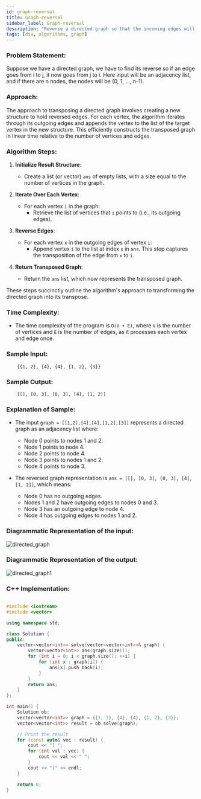 ```yaml
---
id: graph-reversal 
title: Graph-reversal
sidebar_label: Graph-reversal 
description: "Reverse a directed graph so that the incoming edges will be converted to outgoing edges betwwen the same nodes."  
tags: [dsa, algorithms, graph]
---
```


### Problem Statement:
Suppose we have a directed graph, we have to find its reverse so if an edge goes from i to j, it now goes from j to i. Here input will be an adjacency list, and if there are n nodes, the nodes will be (0, 1, ..., n-1).

<Ads />

### Approach:
The approach to transposing a directed graph involves creating a new structure to hold reversed edges. For each vertex, the algorithm iterates through its outgoing edges and appends the vertex to the list of the target vertex in the new structure. This efficiently constructs the transposed graph in linear time relative to the number of vertices and edges.

### Algorithm Steps:

1. **Initialize Result Structure**:
   - Create a list (or vector) `ans` of empty lists, with a size equal to the number of vertices in the graph.

2. **Iterate Over Each Vertex**:
   - For each vertex `i` in the graph:
     - Retrieve the list of vertices that `i` points to (i.e., its outgoing edges).

3. **Reverse Edges**:
   - For each vertex `x` in the outgoing edges of vertex `i`:
     - Append vertex `i` to the list at index `x` in `ans`. This step captures the transposition of the edge from `x` to `i`.

4. **Return Transposed Graph**:
   - Return the `ans` list, which now represents the transposed graph.

These steps succinctly outline the algorithm's approach to transforming the directed graph into its transpose.
### Time Complexity:
- The time complexity of the program is `O(V + E)`, where `V` is the number of vertices and `E` is the number of edges, as it processes each vertex and edge once.

### Sample Input:

```
    {{1, 2}, {4}, {4}, {1, 2}, {3}}
```
### Sample Output:

```
    [[], [0, 3], [0, 3], [4], [1, 2]]
```

<Ads />

### Explanation of Sample:

- The input `graph = [[1,2],[4],[4],[1,2],[3]]` represents a directed graph as an adjacency list where:
  
    - Node 0 points to nodes 1 and 2.
    - Node 1 points to node 4.
    - Node 2 points to node 4.
    - Node 3 points to nodes 1 and 2.
    - Node 4 points to node 3.

- The reversed graph representation is `ans = [[], [0, 3], [0, 3], [4], [1, 2]]`, which means:
  
    - Node 0 has no outgoing edges.
    - Nodes 1 and 2 have outgoing edges to nodes 0 and 3.
    - Node 3 has an outgoing edge to node 4.
    - Node 4 has outgoing edges to nodes 1 and 2.

### Diagrammatic Representation of the input:
![directed_graph](https://github.com/user-attachments/assets/b3a8fc46-e508-45a0-bf97-458c2054f085)

### Diagrammatic Representation of the output:
![directed_graph1](https://github.com/user-attachments/assets/7cb03236-3f1a-49cc-b2ce-6ef73aac7fa4)

<Ads />

### C++ Implementation:

```cpp

#include <iostream>
#include <vector>

using namespace std;

class Solution {
public:
    vector<vector<int>> solve(vector<vector<int>>& graph) {
        vector<vector<int>> ans(graph.size());
        for (int i = 0; i < graph.size(); ++i) {
            for (int x : graph[i]) {
                ans[x].push_back(i);
            }
        }
        return ans;
    }
};

int main() {
    Solution ob;
    vector<vector<int>> graph = {{1, 2}, {4}, {4}, {1, 2}, {3}};
    vector<vector<int>> result = ob.solve(graph);

    // Print the result
    for (const auto& vec : result) {
        cout << "[ ";
        for (int val : vec) {
            cout << val << " ";
        }
        cout << "]" << endl;
    }

    return 0;
}
```
